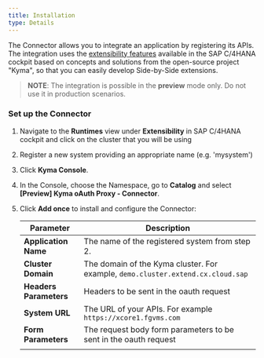 ```yaml
---
title: Installation
type: Details
---
```


The Connector allows you to integrate an application by registering its APIs.  The integration uses the [extensibility features](https://help.sap.com/viewer/0815bc232f5140bba54a58ab15c82e99/Current/en-US/9ed15aa6eac34b948693955da0c90174.html) available in the SAP C/4HANA cockpit based on concepts and solutions from the open-source project "Kyma", so that you can easily develop Side-by-Side extensions. 

> **NOTE**: The integration is possible in the **preview** mode only. Do not use it in production scenarios.

### Set up the Connector 

1. Navigate to the **Runtimes** view under **Extensibility** in SAP C/4HANA cockpit and click on the cluster that you will be using
2. Register a new system providing an appropriate name (e.g. 'mysystem')
3. Click **Kyma Console**.
4. In the Console, choose the Namespace, go to **Catalog** and select **[Preview] Kyma oAuth Proxy - Connector**.
5. Click **Add once** to install and configure the Connector:

    | Parameter              | Description                                                                     |
    | ---------------------- | ------------------------------------------------------------------------------- |
    | **Application Name**   | The name of the registered system from step 2.                                  |
    | **Cluster Domain**     | The domain of the Kyma cluster. For example, `demo.cluster.extend.cx.cloud.sap` |
    | **Headers Parameters** | Headers to be sent in the oauth request                                         |
    | **System URL**         | The URL of your APIs. For example `https://xcore1.fgvms.com`                    |
    | **Form Parameters**    | The request body form parameters to be sent in the oauth request                |
    |                        |